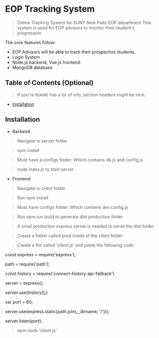 # EOP Tracking System
> Online Tracking System for SUNY New Paltz EOP department
> This system is used for EOP advisors to monitor their student's progression

The core features follow:
- EOP Advisors will be able to track their prospective students.
- Login System
- Node.js backend, Vue.js frontend.
- MongoDB database



## Table of Contents (Optional)

> If you're `README` has a lot of info, section headers might be nice.

- [Installation](#installation)




## Installation



- Backend
> Navigate to server folder

> npm install

> Must have a configs folder: Which contains db.js and config.js

> node index.js to start server

- Frontend
> Navigate to client folder

> Run npm install

> Must have configs folder: Which contains dev.config.js

> Run npm run build to generate dist production folder

> A small production express server is needed to serve the dist folder

> Create a folder called prod inside of the client folder

> Create a file called 'client.js' and paste the following code

<section>
const express = require('express');

path = require('path');

const history = require('connect-history-api-fallback')

server = express();

server.use(history();)


var port = 80;


server.use(express.static(path.join(__dirname, '/')));

server.listen(port);


</section>

> npm node 'client.js'

